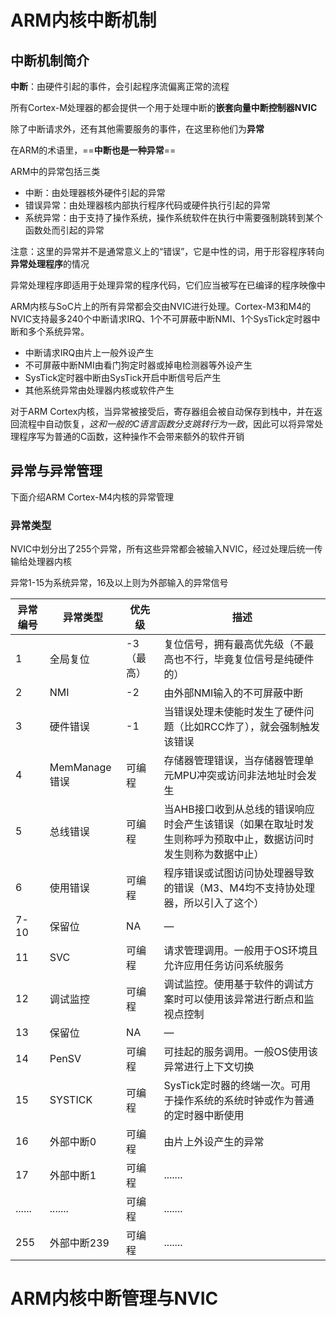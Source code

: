 # ARM内核中断机制

## 中断机制简介

**中断**：由硬件引起的事件，会引起程序流偏离正常的流程

所有Cortex-M处理器的都会提供一个用于处理中断的**嵌套向量中断控制器NVIC**

除了中断请求外，还有其他需要服务的事件，在这里称他们为**异常**

在ARM的术语里，==**中断也是一种异常**==

ARM中的异常包括三类

* 中断：由处理器核外硬件引起的异常
* 错误异常：由处理器核内部执行程序代码或硬件执行引起的异常
* 系统异常：由于支持了操作系统，操作系统软件在执行中需要强制跳转到某个函数处而引起的异常

注意：这里的异常并不是通常意义上的“错误”，它是中性的词，用于形容程序转向**异常处理程序**的情况

异常处理程序即适用于处理异常的程序代码，它们应当被写在已编译的程序映像中

ARM内核与SoC片上的所有异常都会交由NVIC进行处理。Cortex-M3和M4的NVIC支持最多240个中断请求IRQ、1个不可屏蔽中断NMI、1个SysTick定时器中断和多个系统异常。

* 中断请求IRQ由片上一般外设产生
* 不可屏蔽中断NMI由看门狗定时器或掉电检测器等外设产生
* SysTick定时器中断由SysTick开启中断信号后产生
* 其他系统异常由处理器内核或软件产生

对于ARM Cortex内核，当异常被接受后，寄存器组会被自动保存到栈中，并在返回流程中自动恢复，*这和一般的C语言函数分支跳转行为一致*，因此可以将异常处理程序写为普通的C函数，这种操作不会带来额外的软件开销

## 异常与异常管理

下面介绍ARM Cortex-M4内核的异常管理

### 异常类型

NVIC中划分出了255个异常，所有这些异常都会被输入NVIC，经过处理后统一传输给处理器内核

异常1-15为系统异常，16及以上则为外部输入的异常信号

| 异常编号 | 异常类型      | 优先级     | 描述                                                         |
| -------- | ------------- | ---------- | ------------------------------------------------------------ |
| 1        | 全局复位      | -3（最高） | 复位信号，拥有最高优先级（不最高也不行，毕竟复位信号是纯硬件的） |
| 2        | NMI           | -2         | 由外部NMI输入的不可屏蔽中断                                  |
| 3        | 硬件错误      | -1         | 当错误处理未使能时发生了硬件问题（比如RCC炸了），就会强制触发该错误 |
| 4        | MemManage错误 | 可编程     | 存储器管理错误，当存储器管理单元MPU冲突或访问非法地址时会发生 |
| 5        | 总线错误      | 可编程     | 当AHB接口收到从总线的错误响应时会产生该错误（如果在取址时发生则称呼为预取中止，数据访问时发生则称为数据中止） |
| 6        | 使用错误      | 可编程     | 程序错误或试图访问协处理器导致的错误（M3、M4均不支持协处理器，所以引入了这个） |
| 7-10     | 保留位        | NA         | —                                                            |
| 11       | SVC           | 可编程     | 请求管理调用。一般用于OS环境且允许应用任务访问系统服务       |
| 12       | 调试监控      | 可编程     | 调试监控。使用基于软件的调试方案时可以使用该异常进行断点和监视点控制 |
| 13       | 保留位        | NA         | —                                                            |
| 14       | PenSV         | 可编程     | 可挂起的服务调用。一般OS使用该异常进行上下文切换             |
| 15       | SYSTICK       | 可编程     | SysTick定时器的终端一次。可用于操作系统的系统时钟或作为普通的定时器中断使用 |
| 16       | 外部中断0     | 可编程     | 由片上外设产生的异常                                         |
| 17       | 外部中断1     | 可编程     | .......                                                      |
| ......   | .......       | 可编程     | .......                                                      |
| 255      | 外部中断239   | 可编程     | .......                                                      |





# ARM内核中断管理与NVIC









